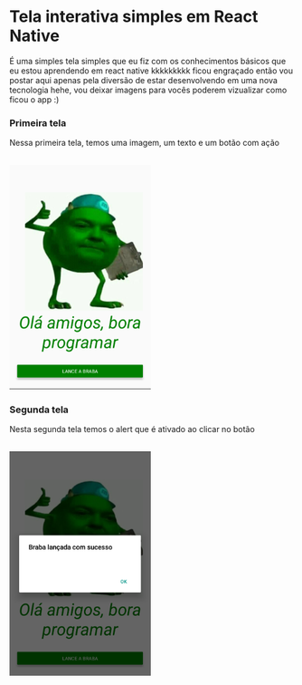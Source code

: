 # Tela interativa simples em React Native

É uma simples tela simples que eu fiz com os conhecimentos básicos que eu estou aprendendo em react native kkkkkkkkk ficou engraçado então vou postar aqui apenas pela diversão de estar desenvolvendo em uma nova tecnologia hehe, vou deixar imagens para vocês poderem vizualizar como ficou o app :)

<h3>Primeira tela</h3>
<p>Nessa primeira tela, temos uma imagem, um texto e um botão com ação</p>
<br>
<img src="src/img/tela-1.png" width=250 />
<br>
<h3>Segunda tela</h3>
<p>Nesta segunda tela temos o alert que é ativado ao clicar no botão</p>
<br>
<img src="src/img/tela-2.png" width=250 />
